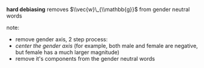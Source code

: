 **hard debiasing** removes $\\vec{w}\_{\\mathbb{g}}$ from gender neutral words

note:
- remove gender axis, 2 step process:
- *center the gender axis* (for example, both male and female are negative, but female has a much larger magnitude)
- remove it's components from the gender neutral words
